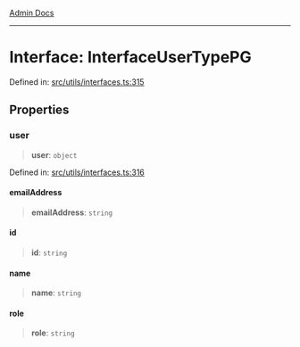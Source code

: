 [Admin Docs](/)

***

# Interface: InterfaceUserTypePG

Defined in: [src/utils/interfaces.ts:315](https://github.com/PalisadoesFoundation/talawa-admin/blob/main/src/utils/interfaces.ts#L315)

## Properties

### user

> **user**: `object`

Defined in: [src/utils/interfaces.ts:316](https://github.com/PalisadoesFoundation/talawa-admin/blob/main/src/utils/interfaces.ts#L316)

#### emailAddress

> **emailAddress**: `string`

#### id

> **id**: `string`

#### name

> **name**: `string`

#### role

> **role**: `string`
